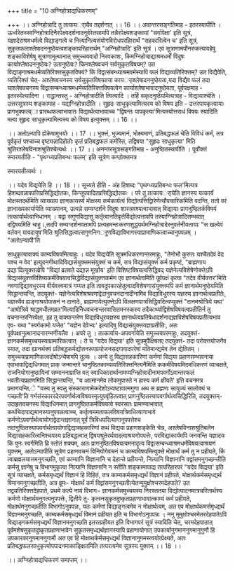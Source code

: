 +++
title = "10 अग्निहोत्राद्यधिकरणम्"

+++
।। अग्निहोत्रादि तु तत्कयर्ायैव तद्दर्शनात् ।। 16 ।। अवान्तरसङ्गतिमाह - इतरस्यापीति । ऊर्ध्वरेतस्स्वग्निहोत्रादिनैरपेक्ष्यदर्शनादनूर्वरेतसामपि तन्नैरपेक्ष्यशङ्कायां "सर्वापेक्षा' इति सूत्रं, यज्ञादेराश्रमधर्मत्वे विद्याङ्गत्वे च नित्यानित्यसंयोगविरोधपरहिारार्थं "सहकारित्वेन च' इति सूत्रं, सुकृतफलाश्लेषादननुष्ठेयत्वशङ्कापरिहारार्थम् "अग्निहोत्रादि' इति सूत्रं । एवं सूत्राणामपौनरुकत्यावहेषु शङ्काविशेषेषु सूत्राणामुत्थानात् समुच्चयवादो निरवकाशः, किमग्निहोत्राद्याश्रमधर्मो विदुषः कार्याश्लेषादननुष्ठेयः? उतानुष्ठेयः? किमश्लेषवचनं सर्वसुकृतविषयम्? उत विद्याङ्गाश्रमधर्मव्यतिरिक्त्तसुकृतविषयं? किं विद्वत्संबन्ध्याश्रमवर्मस्यापि फलं विद्याव्यतिरिक्त्तम्? उत विद्यैवेति, व्यतिरिक्त्तं चेत्- अश्लेषवचनस्य सर्वसुकृतविषयतया कायर्ाश्लेषादननुष्ठेयता,यदा विद्यैव फलं तदा चाश्लेषवचनस्य विद्वत्सम्बन्ध्याश्रमधर्मव्यतिरिक्त्तविषयत्वेन कार्याश्लेषाभावादनुष्ठेयता, पूर्वपक्षमाह - इतरस्येत्यादिना । राद्धान्तस्तु - अग्निहोत्रादीति त्वित्यादि । तर्हि सकृदनुष्ठेयमित्यत्राह - विद्यायाश्चेति । उत्तरसूत्रस्य शङ्कामाह - यद्यग्निहोत्रादीति । सुहृदः साधुकृत्यामित्यस्य को विषय इति - उत्तरपापकृत्यायाः प्रागभुक्फल्व्ा प्रारब्धफल्वाभावातः विद्यार्थत्वाभावाच्च "द्विषन्तः पापकृत्या'मित्यस्योत्तराधं विषयः स्यादिति मत्वा सुहृदः साधुकृत्यामित्यस्य को विषय इत्युक्त्तम् ।। 16 ।।

।। अतोऽन्यापि ह्येकेषामुभयोः ।। 17 ।। भुक्त्तं, भुज्यमानं, भोक्ष्यमाणं, प्रतिबद्धफलं चेति विविधं कर्म, तत्र पूर्वकृतं पश्चाच्च वृष्ट्यन्नादिहोतोः कृतं प्रतिबद्धफलं कर्मस्ति, तद्विषया "सुहृदः साधुकृत्या' मिति श्रुतिरश्लेषविनाशश्रुतिश्चेत्यर्थः ।। 17 ।। अनन्तरसूत्रसङ्गतिमाह - अनुष्ठितस्यापीति । पूर्वोक्त्तं स्मारयतीति - "पृथग्ध्यप्रतिबन्धः फलम्' इति सूत्रेण कण्ठोक्त्तमत्र

स्मारयतीत्यर्थः ।

।। यदेव विद्ययेति हि ।। 18 ।। सूच्यते हीति - अंह हिशब्दः "पृथग्ध्यप्रतिबन्धः फल'मित्यत्र हिशब्दवन्नापपत्तिप्रसिद्धिद्योतकः, किन्तूपपादितप्रसिद्धिद्योतकः । परे तु तत्कायर्ायेति ज्ञानस्य यत्कार्यं मोक्षस्तदर्थमिति व्याख्याय ज्ञानकायर्स्य मोक्षस्य कर्मकार्यत्वं विद्योत्पत्तिद्विारेणेत्यौपचारिकमिति वदन्ति, ततो वरं ज्ञानाख्यकार्यायेति व्याख्यानम्, उत्पन्ने सम्यग्दर्शने विदुषः शास्त्रवश्यत्वाभावात् विद्यायाः प्रागनुष्ठितर्कविषयं तत्कार्यार्थत्वाभिधानम् । यद्वा सगुणविद्यासु कर्तृत्वानतिवृत्तेर्विद्योत्पत्तावपि तस्याग्निहोत्रादिसम्भवात् दद्विषयमिति चाहु।,तदपि सम्यग्दर्शनवतामपि प्रत्यहमन्तःकरणशुद्धयर्थमग्निहोत्रादेरनुवर्तनीयतायाः "स खल्वेवं वर्तयन् यावदायुष'मिति श्रुतिसिद्धत्वात्सगुणनिगर्ुणविद्याविभागस्याप्रामाणिकत्वाच्चानुपपन्नम् । "अतोऽन्यापी'ति

साधुकृत्यावाक्यं काम्यविषयमित्याहुः । यदेव विद्ययेति सूत्रमधिकरणान्तरमाहुः, "तेनोभौ कुरुतः यश्चैतदेवं वेद यश्च न वेद' इत्युदनगीथादिविद्यासंयुक्त्तमसंयुक्त्तं च कर्म, तत्र विद्यासंयुक्त्तं कर्म प्रकृष्टं, "ब्राह्मणाय दद्या'दित्युक्त्तत्व्रेपि "विद्यां व्रतवते दद्यान्न मूर्खाय' इति विशिष्टविषयत्वसिद्धिवद् यज्ञेनेत्यविशेषेणोक्त्तेऽपि विद्यासंयुक्त्तविशिष्यकर्मविषयत्वसिद्धेर्विद्यासंयुक्त्तकर्मण एव ज्ञानार्थत्वमिति पूर्वपक्षं कृत्वा "तदेव वीर्यवत्तर'मिति नवणाद्विद्यावधुरस्य वीर्यवत्त्वमात्रं गम्यत इति तावदुपकारहेतुत्वादविशेषणासंयुक्त्तमपि कर्म ज्ञानार्थमनुष्ठेयमिति सिद्धान्तयन्ति, तदयुक्त्तं- यज्ञेनेत्यविशेषश्रवणाद्वेदानुवचनदानादीनामिव विद्याविधुरस्य यज्ञस्य ज्ञानार्थत्वप्रतीतेः, यज्ञस्यैव ह्यङ्गाश्रयोपासनं न दानादेः, ब्राह्मणायेत्युक्त्तेऽपि विलक्षणपात्रसिद्धिवदित्यप्युक्त्तं "दानमश्रोत्रिये यथा' "अश्रोत्रिये श्राद्धमधीतमव्रत'मित्यादिनिेधवचनान्तरवासितमनस्कस्य तदैकार्थ्याद्विशेषविषयत्वप्रतीतिर्न तु वचनान्तरनिरपेक्षा, इह तु वाक्यान्तरेण विद्याविधुरयज्ञस्य ज्ञानार्थत्वप्रतिषेधादर्शनाद्यज्ञविशेषविषयप्रतीत्यभाव एव- यथा "स्वर्गकामो यजेत' "यज्ञेन देवेभ्यः' इत्यादिषु विद्यासंयुक्त्तयज्ञाप्रतीतिः, अतः पूर्वपक्षानुत्थानादनारम्भणीयतैव । अपरे तु । तत्कार्याय-अपवर्गायेति समुच्चयपरमाहुः, तदयुक्त्तं- ज्ञानकर्मसमुच्चयस्याप्रामारिकत्वात् । ते च "यदेव विद्यया' इति सूत्रमुपैक्षिषतए तदयुक्त्तं- तदा परोक्त्तयोजनैव स्यात्, तदा ह्यानर्थक्यं प्रतिबद्धकर्मद्योतनरूपप्रयोजनसद्गावादपरेषां मतिमान्द्यमेव तेन द्येतितम् । समुच्चयाप्रामाणिकत्वदोषोऽन्येषामपि तुल्यः । अन्ये तु विद्यासहकारिणां कर्मणां विद्यया प्रहाणसम्भावनाया एवाभावाद्विद्यधिगमात् प्राक् जन्मान्तरे चानुष्ठितकाम्यव्यतिरिक्त्तनित्यनैमिति ककर्मविषयमिदमधिकरणं व्याचक्षते, राजनियोगानुष्ठायिनां सम्माननाप्राप्ति वत् स्वाधिकारार्थानामप्यग्निहोत्रादीनामपवर्गोऽवान्तरफलं भवतीत्यप्रहाणमिति सिद्धान्तयन्ति, "य आत्मानमेव लोकमुपास्ते न हास्य कर्म क्षीयते' इति वचनमत्र प्रमाणयन्ति,े "यस्य तु स्वलु संस्काराणामेकदेशोऽप्यष्टावात्मगुणा अथ स ब्रह्मणः सायुज्यं सालोक्यं च गच्छती'ति गर्भसंस्काररदेरपवर्गार्थत्वविषयस्मृत्युपवृंहितत्वात् प्रागनुष्ठितस्यापवर्गार्थत्वसिद्धिरिति, तदयुक्त्तम्- उदाहृतवचनस्य विद्याधिगमात् प्रागनुष्ठितकर्मविषयत्वे स्वरसतः प्रामाण्याभावात् कथंचिदापाद्यमानस्यानुपपन्नत्वाच्च, कर्तृत्वममताफलविषयत्रिवधित्यागाभावे कर्मणोऽपवर्गार्थत्वायोगाद्वेदान्तज्ञानात् पूर्वं त्रिविधपरित्यागानुपपत्तेश्च तदानुष्ठितस्यापवर्गार्थत्वायोगाद्विद्यासहकारिणां कथं विद्यया प्रहाणशङ्केति चेन्न, अश्लेषविनाशश्रुतिबलेन विद्यासहकारित्वनिश्चयस्य प्रतिबद्धत्वात् द्विषयश्रुतेरर्थवादत्वाश्रयणोपपत्तेः, परविद्याकार्यमपि जनयन्ति यज्ञादयः किं पुनः स्वर्गमिति हि स्तोतं शक्यम्, अतः प्रागनुष्ठितविषयत्वमनादृत्य विद्वत्सम्बन्ध्याश्रमधर्मविषयत्वाश्रयणं युक्त्तम्, अतोऽन्यापीति सूत्रेण प्रहाणवचनं विनियोगेवचनं च काम्यविषयमित्युक्त्ते मोक्षार्थं कर्म तु न प्रहीयते, किं त्वाब्रह्मलयात्तमनुगच्छति, एवं काम्यानि विज्ञानानि च देहान्ते प्रहीयन्ते, नित्यानि विज्ञानानि वद्वांसमनुगच्छन्तीति कर्मसु ज्ञानेषु च विभागमुकृत्वा नित्यानि विज्ञानानि न स्तीति शङ्कामापाद्य तत्परिहारपरं "यदेव विद्यया' इति सूत्रं व्याचक्षते, कर्मसमृध्द्यर्थं विज्ञानं हि विहितं, तत्र काम्यकर्मसमृध्द्यर्थं विज्ञानं प्रहीयते, मोक्षार्थकर्मसमृध्द्यर्थं विमानमनुगच्छतीति, अत्र व्रूमः- मोक्षार्थं कर्म विद्वांसमनुगच्छतीत्येतन्मुमुक्षोश्चरमदेहपाते? उत तद्वयतिरिक्त्तदेहपाते, प्रथमे कल्पे नायं विभागः- ज्ञानकर्मसमुच्चयस्य निरस्ततया विद्योत्पादनमात्रचरितार्थस्य कर्मणो मोक्षार्थमनुगत्यनुपपत्तेः, द्वितीये तु- कृत्स्नसुकृतदुष्कृतप्रहाणाभावात्काम्यं कर्म प्रहीयते, मोक्षार्थमनुगच्छतीति विभागोऽनुपपन्नः, यतः कर्मणां विद्याङ्गत्वमेव न मोक्षार्थत्वम्, अत एव मोक्षार्थकमर्समृध्द्यर्थं विज्ञानमनुगच्छति, काम्यकर्मसमृध्द्यर्थं विमानं प्रहीयत इति च विभागोऽनुपपन्नः । ननु मुमुक्षोश्चरमेतरदेहपातेऽपि विद्याङ्गकर्मसमृध्द्यर्थं विज्ञानमनुगच्छति इतरत्प्रहीयत इति विभागपरं सूत्रं स्यादिति चेत्, चरमदेहपातात् पूर्वमशेषसुकृतदुष्कृतप्रहाणाभावेन सुकृतसमृध्द्यर्थज्ञानस्यापि प्रहाणायोगात् उपकार्यानुगमाननुगमानुगुणौ हि उपकारकानुगमाननुगामौ अत एव हि मोक्षाथर्कर्मसमृध्द्यर्थं विज्ञानानुगमस्त्वयोत्प्रेक्ष्यते, अतः प्रतिबद्धफलसाधुकृत्योपपादनमाकाङ्क्षितमिति तत्परत्वमेव सूत्रस्य युक्त्तम् ।। 18 ।।

।। अग्निहोत्राद्यधिकरणं समाप्तम् ।।

